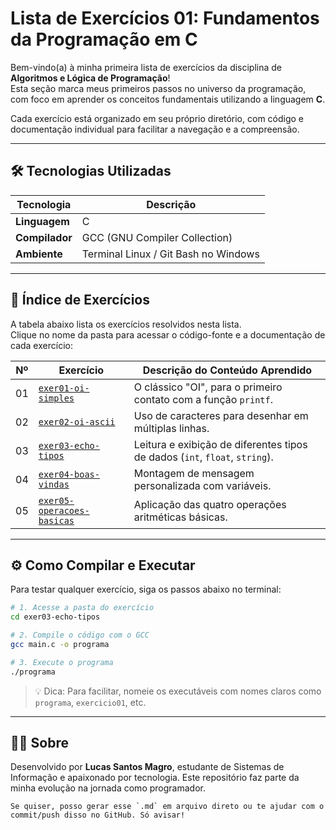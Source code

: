 # Lista de Exercícios 01: Fundamentos da Programação em C

Bem-vindo(a) à minha primeira lista de exercícios da disciplina de **Algoritmos e Lógica de Programação**!  
Esta seção marca meus primeiros passos no universo da programação, com foco em aprender os conceitos fundamentais utilizando a linguagem **C**.

Cada exercício está organizado em seu próprio diretório, com código e documentação individual para facilitar a navegação e a compreensão.

---

## 🛠️ Tecnologias Utilizadas

| Tecnologia     | Descrição                                |
|----------------|------------------------------------------|
| **Linguagem**  | C                                        |
| **Compilador** | GCC (GNU Compiler Collection)           |
| **Ambiente**   | Terminal Linux / Git Bash no Windows    |

---

## 📂 Índice de Exercícios

A tabela abaixo lista os exercícios resolvidos nesta lista.  
Clique no nome da pasta para acessar o código-fonte e a documentação de cada exercício:

| Nº  | Exercício                                      | Descrição do Conteúdo Aprendido                                 |
|:---:|------------------------------------------------|------------------------------------------------------------------|
| 01  | [`exer01-oi-simples`](./exer01-oi-simples/)    | O clássico "OI", para o primeiro contato com a função `printf`. |
| 02  | [`exer02-oi-ascii`](./exer02-oi-ascii/)        | Uso de caracteres para desenhar em múltiplas linhas.            |
| 03  | [`exer03-echo-tipos`](./exer03-echo-tipos/)    | Leitura e exibição de diferentes tipos de dados (`int`, `float`, `string`). |
| 04  | [`exer04-boas-vindas`](./exer04-boas-vindas/)  | Montagem de mensagem personalizada com variáveis.               |
| 05  | [`exer05-operacoes-basicas`](./exer05-operacoes-basicas/) | Aplicação das quatro operações aritméticas básicas.       |

---

## ⚙️ Como Compilar e Executar

Para testar qualquer exercício, siga os passos abaixo no terminal:

```bash
# 1. Acesse a pasta do exercício
cd exer03-echo-tipos

# 2. Compile o código com o GCC
gcc main.c -o programa

# 3. Execute o programa
./programa
````

> 💡 Dica: Para facilitar, nomeie os executáveis com nomes claros como `programa`, `exercicio01`, etc.

---

## 👨‍💻 Sobre

Desenvolvido por **Lucas Santos Magro**, estudante de Sistemas de Informação e apaixonado por tecnologia.
Este repositório faz parte da minha evolução na jornada como programador. 

```
Se quiser, posso gerar esse `.md` em arquivo direto ou te ajudar com o commit/push disso no GitHub. Só avisar!
```
